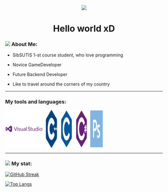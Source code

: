 <div id="header" align="center">
  <img src="https://media.giphy.com/media/v1.Y2lkPTc5MGI3NjExZGI3MTYyZTNkNWFmNGNkMWY2ZTFiZmY4ODRlMDcwOWNkMjU2NWEwZSZlcD12MV9pbnRlcm5hbF9naWZzX2dpZklkJmN0PWc/vzO0Vc8b2VBLi/giphy.gif" width="200"/>
  
  <h1>
    Hello world xD
  </h1>

</div>

### <img src="https://media.giphy.com/media/v1.Y2lkPTc5MGI3NjExOThhZGQ2OTczMjZmNDUzMmYyZGQyMGU2MzVjMmZiNjc0ODRhYTIzMiZlcD12MV9pbnRlcm5hbF9naWZzX2dpZklkJmN0PXM/26BRt5hkD6hLzTl3q/giphy.gif" width="30px"/> About Me:
  
  - SibSUTIS 1-st course student, who love programming
  
  - Novice GameDeveloper
  
  - Future Backend Developer
  
  - Like to travel around the corners of my country

---

### My tools and languages:

  <img src="https://github.com/devicons/devicon/blob/master/icons/visualstudio/visualstudio-plain-wordmark.svg" title="Visual Studio" alt="Visual Studio" width="120" height="120"/>&nbsp;
  <img src="https://github.com/devicons/devicon/blob/master/icons/cplusplus/cplusplus-plain.svg" title="C++" alt="C++" width="40" height="120"/>&nbsp;
  <img src="https://github.com/devicons/devicon/blob/master/icons/c/c-plain.svg" title="C" alt="C" width="40" height="120"/>&nbsp;
  <img src="https://github.com/devicons/devicon/blob/master/icons/csharp/csharp-plain.svg" title="Csharp" alt="Csharp" width="40" height="120"/>&nbsp;
  <img src="https://github.com/devicons/devicon/blob/master/icons/photoshop/photoshop-plain.svg" title="Photoshop" alt="Photoshop" width="40" height="120"/>&nbsp;

---
### <img src="https://media.giphy.com/media/v1.Y2lkPTc5MGI3NjExOThhZGQ2OTczMjZmNDUzMmYyZGQyMGU2MzVjMmZiNjc0ODRhYTIzMiZlcD12MV9pbnRlcm5hbF9naWZzX2dpZklkJmN0PXM/26BRt5hkD6hLzTl3q/giphy.gif" width="30px"/> My stat:
  [![GitHub Streak](http://github-readme-streak-stats.herokuapp.com?user=Kamysdev&theme=dark&background=000000)](https://git.io/streak-stats)
  
  [![Top Langs](https://github-readme-stats.vercel.app/api/top-langs/?username=Kamysdev&layout=compact&theme=vision-friendly-dark)](https://github.com/anuraghazra/github-readme-stats)
